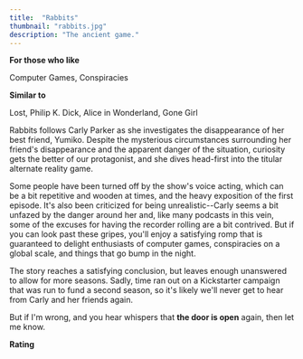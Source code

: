 ```yaml
---
title:  "Rabbits"
thumbnail: "rabbits.jpg"
description: "The ancient game."
---
```


**For those who like**

Computer Games, Conspiracies

**Similar to**

Lost, Philip K. Dick, Alice in Wonderland, Gone Girl

Rabbits follows Carly Parker as she investigates the disappearance of her best friend, Yumiko. Despite the mysterious circumstances surrounding her friend's disappearance and the apparent danger of the situation, curiosity gets the better of our protagonist, and she dives head-first into the titular alternate reality game.

Some people have been turned off by the show's voice acting, which can be a bit repetitive and wooden at times, and the heavy exposition of the first episode. It's also been criticized for being unrealistic--Carly seems a bit unfazed by the danger around her and, like many podcasts in this vein, some of the excuses for having the recorder rolling are a bit contrived. But if you can look past these gripes, you'll enjoy a satisfying romp that is guaranteed to delight enthusiasts of computer games, conspiracies on a global scale, and things that go bump in the night.

The story reaches a satisfying conclusion, but leaves enough unanswered to allow for more seasons. Sadly, time ran out on a Kickstarter campaign that was run to fund a second season, so it's likely we'll never get to hear from Carly and her friends again.

But if I'm wrong, and you hear whispers that **the door is open** again, then let me know.

**Rating**

<i class="icon fas fa-lips" title="Voice Acting"></i>
<span class="rating">
    <i class="icon fas fa-star"></i>
    <i class="icon fas fa-star"></i>
    <i class="icon fas fa-star"></i>
    <i class="icon fas fa-star"></i>
</span>

<i class="icon fas fa-???" title="Premise"></i>
<span class="rating">
    <i class="icon fas fa-star"></i>
    <i class="icon fas fa-star"></i>
    <i class="icon fas fa-star"></i>
    <i class="icon fas fa-star"></i>
</span>

<i class="icon fas fa-book" title="Story"></i>
<span class="rating">
    <i class="icon fas fa-star"></i>
    <i class="icon fas fa-star"></i>
    <i class="icon fas fa-star"></i>
    <i class="icon fas fa-star"></i>
</span>

<i class="icon fas fa-microphone" title="Audio Engineering"></i>
<span class="rating">
    <i class="icon fas fa-star"></i>
    <i class="icon fas fa-star"></i>
    <i class="icon fas fa-star"></i>
    <i class="icon fas fa-star"></i>
</span>

<i class="icon fas fa-magic" title="Realism"></i>
<span class="rating">
    <i class="icon fas fa-star"></i>
    <i class="icon fas fa-star"></i>
    <i class="icon fas fa-star"></i>
    <i class="icon fas fa-star"></i>
</span>

<i class="icon fas fa-magic" title="Overall"></i>
<span class="rating">
    <i class="icon fas fa-star"></i>
    <i class="icon fas fa-star"></i>
    <i class="icon fas fa-star"></i>
    <i class="icon fas fa-star"></i>
</span>
